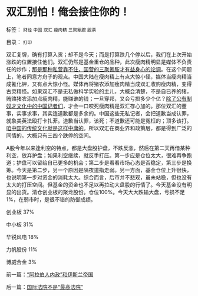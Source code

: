 # 双汇别怕！俺会接住你的！

标签： `财经` `中国` `双汇` `瘦肉精` `三聚氰胺` `股票` 

目录： `打印`

双汇复牌，确有打算入货；却不是今天；而是打算跌几个停以后，我们在上次开始涨跌的位置接住他们。双汇仍然是基金重仓的品种，此次瘦肉精明显是媒体不负责任的炒作；[那是那种私营靠不住，国营的三聚氰胺才有益身心的论调](../../../2009/6/30/行政监管越多越腐败，从三鹿事件到上海塌楼.md)。在这个问题上，笔者同意方舟子的观点。中国大陆在瘦肉精上有点大惊小怪，媒体当瘦肉精当成氰化钾，又有点大惊小怪。媒体再将猪农添加瘦肉精当成双汇收购瘦肉精，变得古灵精怪。如果双汇不是无私做科学实验的主儿，大概会清楚，不是自已养的猪，贿赂猪农添加点瘦肉精，能赚谁的钱；一旦穿邦，又会亏损多少个亿？[除了公有制奴才文化中的中国记者们](http://blog.sina.com.cn/s/blog_5563a64d0100gfpk.html)，才会一口咬死瘦肉精是双汇存心加的。那位双汇的董事，实事求事，其实连道歉都是多余的。中国这些无私记者，会把道歉当成认罪，就象美英法殴打卡扎菲。道歉当认罪，该死；不道歉还可能是冤枉的；顶多该打。[咱中国的传统文化就是这样中庸的](../../../2010/7/4/中庸之道“中间派”现象研讨目录集.md)。所以双汇在商业界和政策层，都是得到广泛的同情的。大概只有三四个跌停的空间。





A股今年以来逢利空的特点，都是大盘股护盘，不跌反涨，然后在第二天再借某种利空，放弃护盘；如果利空继续，就反手打压。第一步应是仓位太大，很难再争跑道；护盘可以留给自已更多的机会；第二步是看看市场心态是否稳定，第三步是换筹。今天是第二步，另一个原因是隔夜道指走弱。另一方面，基金仓位上升很快，也说明第一步对资金的消耗太大。综合而言，后市并不悲观，虽未站稳，但也没有太大的打压空间。但基金的资金也不足以再拉动大盘股的行情了。今天基金没有明显的出货。清仓创业板的聚龙股份。仓位100%。今天大大跌输大盘，亏损不足1%，在弱市时，是很不错的防御成绩。

创业板 37%

中小板 31%

华锐风电 18%

力帆股份 11%

博威合金 3%

前一篇：[“阿拉伯人内政”和伊斯兰帝国](../../../2011/4/18/“阿拉伯人内政”和伊斯兰帝国.md)

后一篇：[国际法院不是“最高法院”](../../../2011/4/19/国际法院不是“最高法院”.md)